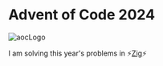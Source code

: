 # Advent of Code 2024
![aocLogo](https://github.com/user-attachments/assets/b7e4163e-2460-4b84-b966-d0203b6994a6)

I am solving this year's problems in ⚡[Zig](https://ziglang.org/ "⚡ Zig Programming Language")⚡
